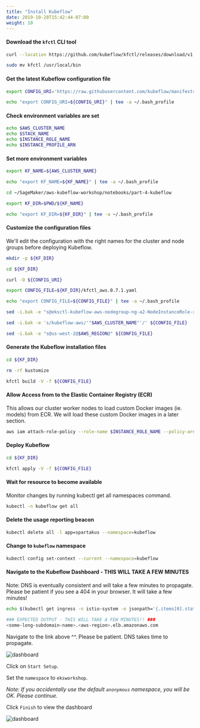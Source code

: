 ```yaml
---
title: "Install Kubeflow"
date: 2019-10-28T15:42:44-07:00
weight: 10
---
```


#### Download the `kfctl` CLI tool
```bash
curl --location https://github.com/kubeflow/kfctl/releases/download/v1.0-rc.1/kfctl_v1.0-rc.1-0-g963c787_linux.tar.gz

sudo mv kfctl /usr/local/bin

```

#### Get the latest Kubeflow configuration file
```bash
export CONFIG_URI='https://raw.githubusercontent.com/kubeflow/manifests/v0.7-branch/kfdef/kfctl_aws.0.7.1.yaml'

echo "export CONFIG_URI=${CONFIG_URI}" | tee -a ~/.bash_profile

```

#### Check environment variables are set

```bash
echo $AWS_CLUSTER_NAME
echo $STACK_NAME
echo $INSTANCE_ROLE_NAME
echo $INSTANCE_PROFILE_ARN
```


#### Set more environment variables 

```bash
export KF_NAME=${AWS_CLUSTER_NAME}

echo "export KF_NAME=${KF_NAME}" | tee -a ~/.bash_profile
```

```bash
cd ~/SageMaker/aws-kubeflow-workshop/notebooks/part-4-kubeflow

export KF_DIR=$PWD/${KF_NAME}

echo "export KF_DIR=${KF_DIR}" | tee -a ~/.bash_profile

```

#### Customize the configuration files
We'll edit the configuration with the right names for the cluster and node groups before deploying Kubeflow.

```bash
mkdir -p ${KF_DIR}

cd ${KF_DIR}

curl -O ${CONFIG_URI}

export CONFIG_FILE=${KF_DIR}/kfctl_aws.0.7.1.yaml

echo "export CONFIG_FILE=${CONFIG_FILE}" | tee -a ~/.bash_profile

sed -i.bak -e "s@eksctl-kubeflow-aws-nodegroup-ng-a2-NodeInstanceRole-xxxxxxx@$INSTANCE_ROLE_NAME@" ${CONFIG_FILE}

sed -i.bak -e 's/kubeflow-aws/'"$AWS_CLUSTER_NAME"'/' ${CONFIG_FILE}

sed -i.bak -e "s@us-west-2@$AWS_REGION@" ${CONFIG_FILE}

```

#### Generate the Kubeflow installation files
```bash
cd ${KF_DIR}

rm -rf kustomize

kfctl build -V -f ${CONFIG_FILE}

```


#### Allow Access from to the Elastic Container Registry (ECR)
This allows our cluster worker nodes to load custom Docker images (ie. models) from ECR.  We will load these custom Docker images in a later section. 

```bash
aws iam attach-role-policy --role-name $INSTANCE_ROLE_NAME --policy-arn arn:aws:iam::aws:policy/AmazonEC2ContainerRegistryFullAccess
```


#### Deploy Kubeflow
```bash
cd ${KF_DIR}

kfctl apply -V -f ${CONFIG_FILE}

```

#### Wait for resource to become available

Monitor changes by running kubectl get all namespaces command.
```bash
kubectl -n kubeflow get all

```

#### Delete the usage reporting beacon
```bash
kubectl delete all -l app=spartakus --namespace=kubeflow

```

#### Change to `kubeflow` namespace
```bash
kubectl config set-context --current --namespace=kubeflow

```

#### Navigate to the Kubeflow Dashboard - THIS WILL TAKE A FEW MINUTES
Note:  DNS is eventually consistent and will take a few minutes to propagate.  Please be patient if you see a 404 in your browser.  It will take a few minutes!

```bash
echo $(kubectl get ingress -n istio-system -o jsonpath='{.items[0].status.loadBalancer.ingress[0].hostname}')

### EXPECTED OUTPUT - THIS WILL TAKE A FEW MINUTES!! ###
<some-long-subdomain-name>.<aws-region>.elb.amazonaws.com 

```

Navigate to the link above ^^.  Please be patient.  DNS takes time to propagate.

![dashboard](/images/kubeflow/dashboard-welcome.png)

Click on `Start Setup`.

Set the `namespace` to `eksworkshop`.

_Note:  If you accidentally use the default `anonymous` namespace, you will be OK.  Please continue._

Click `Finish` to view the dashboard

![dashboard](/images/kubeflow/dashboard-first-look.png)
